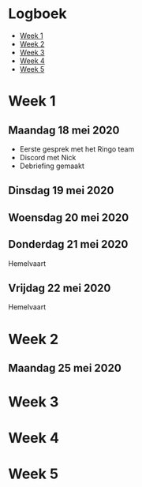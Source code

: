 # Logboek

- [Week 1](#week-1)
- [Week 2](#week-2)
- [Week 3](#week-3)
- [Week 4](#week-4)
- [Week 5](#week-5)

# Week 1

## Maandag 18 mei 2020

- Eerste gesprek met het Ringo team
- Discord met Nick
- Debriefing gemaakt

## Dinsdag 19 mei 2020

## Woensdag 20 mei 2020

## Donderdag 21 mei 2020

Hemelvaart

## Vrijdag 22 mei 2020

Hemelvaart

# Week 2

## Maandag 25 mei 2020

# Week 3

# Week 4

# Week 5
